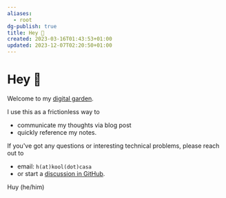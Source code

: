 ```yaml
---
aliases:
  - root
dg-publish: true
title: Hey 👋
created: 2023-03-16T01:43:53+01:00
updated: 2023-12-07T02:20:50+01:00
---
```


# Hey 👋

Welcome to my [digital garden](https://maggieappleton.com/garden-history).

I use this as a frictionless way to

- communicate my thoughts via blog post
- quickly reference my notes.

If you've got any questions or interesting technical problems, please reach out to

- email: `h(at)kool(dot)casa`
- or start a [discussion in GitHub](https://github.com/h7b/h7b-dendron-netlify/discussions/1).

Huy (he/him)